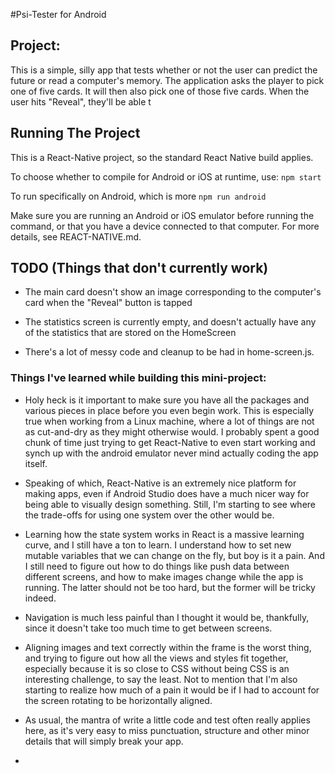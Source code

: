 #Psi-Tester for Android

## Project:
This is a simple, silly app that tests whether or not the user can predict the future or read a computer's memory. The application asks the player to pick one of five cards. It will then also pick one of those five cards. When the user hits "Reveal", they'll be able t

## Running The Project
This is a React-Native project, so the standard React Native build applies. 

To choose whether to compile for Android or iOS at runtime, use:
`npm start`

To run specifically on Android, which is more 
`npm run android`

Make sure you are running an Android or iOS emulator before running the command, or that you have a device connected to that computer. For more details, see REACT-NATIVE.md.

## TODO (Things that don't currently work)
- The main card doesn't show an image corresponding to the computer's card when the "Reveal" button is tapped

- The statistics screen is currently empty, and doesn't actually have any of the statistics that are stored on the HomeScreen

- There's a lot of messy code and cleanup to be had in home-screen.js.

### Things I've learned while building this mini-project:
- Holy heck is it important to make sure you have all the packages and various pieces in place before you even begin work. This is especially true when working from a Linux machine, where a lot of things are not as cut-and-dry as they might otherwise would. I probably spent a good chunk of time just trying to get React-Native to even start working and synch up with the android emulator never mind actually coding the app itself. 

- Speaking of which, React-Native is an extremely nice platform for making apps, even if Android Studio does have a much nicer way for being able to visually design something. Still, I'm starting to see where the trade-offs for using one system over the other would be. 

- Learning how the state system works in React is a massive learning curve, and I still have a ton to learn. I understand how to set new mutable variables that we can change on the fly, but boy is it a pain. And I still need to figure out how to do things like push data between different screens, and how to make images change while the app is running. The latter should not be too hard, but the former will be tricky indeed.

- Navigation is much less painful than I thought it would be, thankfully, since it doesn't take too much time to get between screens. 

- Aligning images and text correctly within the frame is the worst thing, and trying to figure out how all the views and styles fit together, especially because it is so close to CSS without being CSS is an interesting challenge, to say the least. Not to mention that I'm also starting to realize how much of a pain it would be if I had to account for the screen rotating to be horizontally aligned. 

- As usual, the mantra of write a little code and test often really applies here, as it's very easy to miss punctuation, structure and other minor details that will simply break your app. 

-